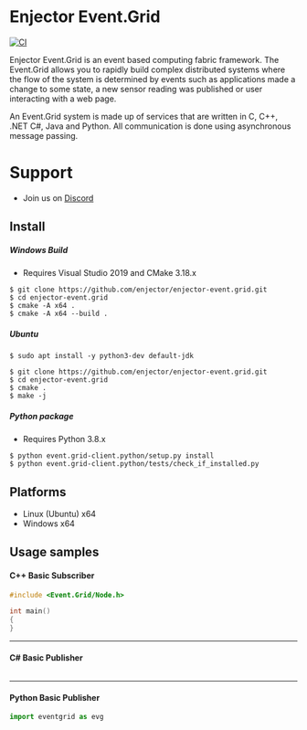 # Enjector Event.Grid

[![CI](https://github.com/enjector/enjector-event.grid/workflows/Ubuntu%20Build/badge.svg)](https://github.com/enjector/enjector-event.grid/actions)

Enjector Event.Grid is an event based computing fabric framework. The Event.Grid allows you to rapidly build complex distributed systems where the flow of the system is determined by events such as applications made a change to some state, a new sensor reading was published or user interacting with a web page.

An Event.Grid system is made up of services that are written in C, C++, .NET C#, Java and Python. All communication is done using asynchronous message passing.

# Support
* Join us on [Discord](https://discord.me/enjector-intermix) 

## Install
##### Windows Build
* Requires Visual Studio 2019 and CMake 3.18.x

```console
$ git clone https://github.com/enjector/enjector-event.grid.git
$ cd enjector-event.grid
$ cmake -A x64 .
$ cmake -A x64 --build .
```

##### Ubuntu
```console
$ sudo apt install -y python3-dev default-jdk

$ git clone https://github.com/enjector/enjector-event.grid.git
$ cd enjector-event.grid
$ cmake .
$ make -j
```

##### Python package
* Requires Python 3.8.x
```console
$ python event.grid-client.python/setup.py install
$ python event.grid-client.python/tests/check_if_installed.py

```

## Platforms
 * Linux (Ubuntu) x64
 * Windows x64

## Usage samples

#### C++ Basic Subscriber
```c++
#include <Event.Grid/Node.h>

int main() 
{
}

```
---
#### C# Basic Publisher
```c#
```
---
#### Python Basic Publisher
```python
import eventgrid as evg
```


